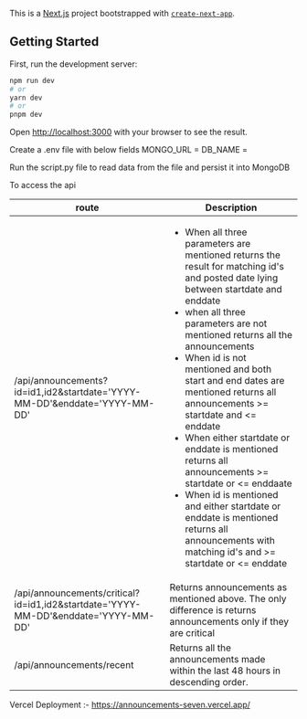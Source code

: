 This is a [Next.js](https://nextjs.org/) project bootstrapped with [`create-next-app`](https://github.com/vercel/next.js/tree/canary/packages/create-next-app).

## Getting Started

First, run the development server:

```bash
npm run dev
# or
yarn dev
# or
pnpm dev
```

Open [http://localhost:3000](http://localhost:3000) with your browser to see the result.

Create a .env file with below fields
MONGO_URL = 
DB_NAME = 

Run the script.py file to read data from the file and persist it into MongoDB

To access the api
 <table class="table table-striped">
        <thead>
            <th scope="col">route</th>
            <th scope="col">Description</th>
        </thead>
        <tbody>
          <tr>
            <td>
              /api/announcements?id=id1,id2&startdate='YYYY-MM-DD'&enddate='YYYY-MM-DD'
            </td>
            <td>
              <ul>
                <li>
          When all three parameters are mentioned returns the result for matching id's and posted date lying between startdate and enddate
                </li>
                <li>
                  when all three parameters are not mentioned returns all the announcements 
                </li>
                <li>
                  When id is not mentioned and both start and end dates are mentioned returns all announcements >= startdate and <= enddate
                </li>
                <li>
                  When either startdate or enddate is mentioned returns all announcements >= startdate or <= enddaate
                </li>
                <li>
                  When id is mentioned and either startdate or enddate is mentioned returns all announcements with matching id's and >= startdate or <= enddate
                </li>
              </ul>
            </td>
          </tr>
          <tr>
            <td>
              /api/announcements/critical?id=id1,id2&startdate='YYYY-MM-DD'&enddate='YYYY-MM-DD'
            </td>
            <td>
              Returns announcements as mentioned above.
              The only difference is returns announcements only if they are critical
            </td>
          </tr>
          <tr>
            <td>
              /api/announcements/recent
            </td>
            <td>
              Returns all the announcements made within the last 48 hours in descending order.
            </td>
          </tr>
        </tbody>
 </table>


 Vercel Deployment :- https://announcements-seven.vercel.app/
